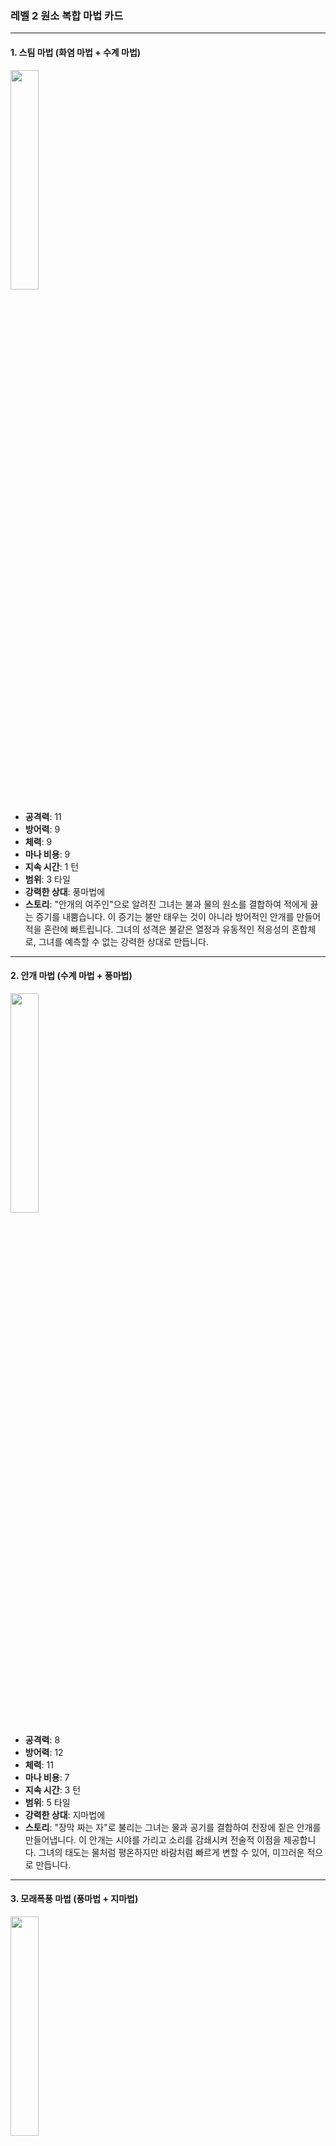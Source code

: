 ### 레벨 2 원소 복합 마법 카드

---

#### 1. 스팀 마법 (화염 마법 + 수계 마법)
  <img src="./Harbinger of the Cosmos.png" width="30%"></img>

- **공격력**: 11
- **방어력**: 9
- **체력**: 9
- **마나 비용**: 9
- **지속 시간**: 1 턴
- **범위**: 3 타일
- **강력한 상대**: 풍마법에
- **스토리**: "안개의 여주인"으로 알려진 그녀는 불과 물의 원소를 결합하여 적에게 끓는 증기를 내뿜습니다. 이 증기는 불만 태우는 것이 아니라 방어적인 안개를 만들어 적을 혼란에 빠트립니다. 그녀의 성격은 불같은 열정과 유동적인 적응성의 혼합체로, 그녀를 예측할 수 없는 강력한 상대로 만듭니다.

---

#### 2. 안개 마법 (수계 마법 + 풍마법)
  <img src="./Harbinger of the Cosmos.png" width="30%"></img>

- **공격력**: 8
- **방어력**: 12
- **체력**: 11
- **마나 비용**: 7
- **지속 시간**: 3 턴
- **범위**: 5 타일
- **강력한 상대**: 지마법에
- **스토리**: "장막 짜는 자"로 불리는 그녀는 물과 공기를 결합하여 전장에 짙은 안개를 만들어냅니다. 이 안개는 시야를 가리고 소리를 감쇄시켜 전술적 이점을 제공합니다. 그녀의 태도는 물처럼 평온하지만 바람처럼 빠르게 변할 수 있어, 미끄러운 적으로 만듭니다.

---

#### 3. 모래폭풍 마법 (풍마법 + 지마법)
  <img src="./Harbinger of the Cosmos.png" width="30%"></img>

- **공격력**: 11
- **방어력**: 11
- **체력**: 10
- **마나 비용**: 5
- **지속 시간**: 2 턴
- **범위**: 4 타일
- **강력한 상대**: 화염 마법에
- **스토리**: "사막의 폭풍"으로 알려진 그녀는 공기와 대지를 융합하여 적을 해치고 움직임을 방해하는 강력한 모래폭풍을 소환합니다. 그녀는 바람의 빠름과 대지의 강인함을 내포하고 있어, 끈질기고 지속적인 힘을 가진 존재입니다.

---

#### 4. 화산 마법 (지마법 + 화염 마법)
  <img src="./Harbinger of the Cosmos.png" width="30%"></img>

- **공격력**: 14
- **방어력**: 8
- **체력**: 8
- **마나 비용**: 7
- **지속 시간**: 1 턴
- **범위**: 3 타일
- **강력한 상대**: 수계 마법에
- **스토리**: "용암의 여왕"으로도 알려진 그녀는 불과 대지를 결합하여 화산 분출을 일으키고, 용암과 재를 뿜어냅니다. 그녀의 기질은 화산처럼 변덕스럽지만 산처럼 단단합니다. 그녀의 주문은 공격과 방어 장벽을 모두 만들어내, 둥근 전략적 상대가 됩니다.

---

레벨 2 복합 카드들은 기초 원소 마법 카드들의 장단점을 혼합하여 새로운 전략 층을 제공합니다. 각 카드는 전투의 흐름을 흥미롭게 바꿀 수 있는 고유한 능력들을 보여줍니다.